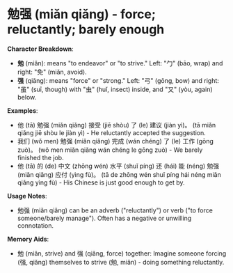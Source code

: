 # **勉强 (miǎn qiǎng) - force; reluctantly; barely enough**

**Character Breakdown**:  
- **勉** (miǎn): means "to endeavor" or "to strive." Left: "勹" (bāo, wrap) and right: "免" (miǎn, avoid).  
- **强** (qiǎng): means "force" or "strong." Left: "弓" (gōng, bow) and right: "虽" (suī, though) with "虫" (huǐ, insect) inside, and "又" (yòu, again) below.

**Examples**:  
- 他 (tā) 勉强 (miǎn qiǎng) 接受 (jiē shòu) 了 (le) 建议 (jiàn yì)。 (tā miǎn qiǎng jiē shòu le jiàn yì) - He reluctantly accepted the suggestion.  
- 我们 (wǒ men) 勉强 (miǎn qiǎng) 完成 (wán chéng) 了 (le) 工作 (gōng zuò)。 (wǒ men miǎn qiǎng wán chéng le gōng zuò) - We barely finished the job.  
- 他 (tā) 的 (de) 中文 (zhōng wén) 水平 (shuǐ píng) 还 (hái) 能 (néng) 勉强 (miǎn qiǎng) 应付 (yìng fù)。 (tā de zhōng wén shuǐ píng hái néng miǎn qiǎng yìng fù) - His Chinese is just good enough to get by.

**Usage Notes**:  
- 勉强 (miǎn qiǎng) can be an adverb ("reluctantly") or verb ("to force someone/barely manage"). Often has a negative or unwilling connotation.

**Memory Aids**:  
- 勉 (miǎn, strive) and 强 (qiǎng, force) together: Imagine someone forcing (强, qiǎng) themselves to strive (勉, miǎn) - doing something reluctantly.